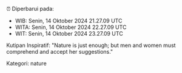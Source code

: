 ⏰ Diperbarui pada:
- WIB: Senin, 14 Oktober 2024 21.27.09 UTC
- WITA: Senin, 14 Oktober 2024 22.27.09 UTC
- WIT: Senin, 14 Oktober 2024 23.27.09 UTC

Kutipan Inspiratif:
"Nature is just enough; but men and women must comprehend and accept her suggestions."


Kategori: nature

